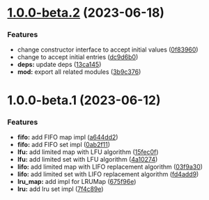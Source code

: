 # [1.0.0-beta.2](https://github.com/TomokiMiyauci/cache-mapset/compare/1.0.0-beta.1...1.0.0-beta.2) (2023-06-18)


### Features

* change constructor interface to accept initial values ([0f83960](https://github.com/TomokiMiyauci/cache-mapset/commit/0f83960e5323a41a8e480aff5f5c31c6b07dd06a))
* change to accept initial entries ([dc9d6b0](https://github.com/TomokiMiyauci/cache-mapset/commit/dc9d6b017177cf45de2140314bb7c36e63c5a15f))
* **deps:** update deps ([13ca145](https://github.com/TomokiMiyauci/cache-mapset/commit/13ca14544b3136e8e892212ce9d9f2c2faf03098))
* **mod:** export all related modules ([3b9c376](https://github.com/TomokiMiyauci/cache-mapset/commit/3b9c376475cce27e5b1a2ef36a5bd55148ab2355))

# 1.0.0-beta.1 (2023-06-12)


### Features

* **fifo:** add FIFO map impl ([a644dd2](https://github.com/TomokiMiyauci/cache-mapset/commit/a644dd2b301213224cc9da0dc4f89685ec0aed76))
* **fifo:** add FIFO set impl ([0ab2f11](https://github.com/TomokiMiyauci/cache-mapset/commit/0ab2f11135a0b75137d0a35055e3bb75f6e6e757))
* **lfu:** add limited map with LFU algorithm ([15fec0f](https://github.com/TomokiMiyauci/cache-mapset/commit/15fec0f78b4ab3526be042d8a13e351ece2089c4))
* **lfu:** add limited set with LFU algorithm ([4a10274](https://github.com/TomokiMiyauci/cache-mapset/commit/4a102743987def31ad4e5d150571387a7498974d))
* **lifo:** add limited map with LIFO replacement algorithm ([03f9a30](https://github.com/TomokiMiyauci/cache-mapset/commit/03f9a30c1af59cc33d6ce1c2b8f8e459524c3931))
* **lifo:** add limited set with LIFO replacement algorithm ([fd4add9](https://github.com/TomokiMiyauci/cache-mapset/commit/fd4add95edf2d8ac81e9bd6166409132e0d51832))
* **lru_map:** add impl for LRUMap ([675f96e](https://github.com/TomokiMiyauci/cache-mapset/commit/675f96ee4befbf62f2d2cb6eaea33f239f256d3a))
* **lru:** add lru set impl ([7f4c89e](https://github.com/TomokiMiyauci/cache-mapset/commit/7f4c89e77ce44ff68ba70eda7b615814a018b21c))
